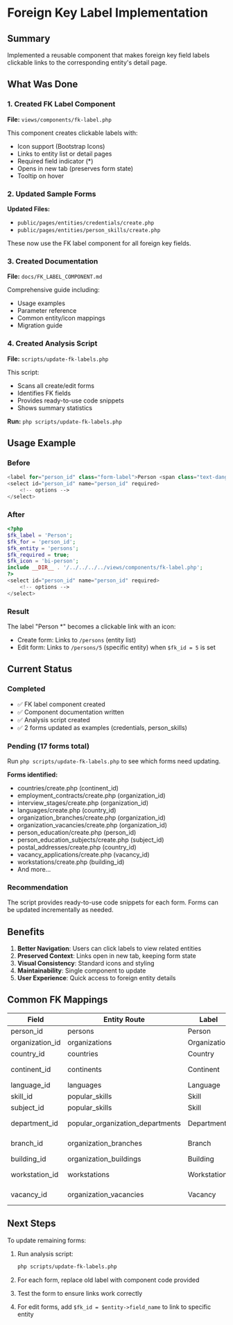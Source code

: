# Foreign Key Label Implementation

## Summary
Implemented a reusable component that makes foreign key field labels clickable links to the corresponding entity's detail page.

## What Was Done

### 1. Created FK Label Component
**File:** `views/components/fk-label.php`

This component creates clickable labels with:
- Icon support (Bootstrap Icons)
- Links to entity list or detail pages
- Required field indicator (*)
- Opens in new tab (preserves form state)
- Tooltip on hover

### 2. Updated Sample Forms
**Updated Files:**
- `public/pages/entities/credentials/create.php`
- `public/pages/entities/person_skills/create.php`

These now use the FK label component for all foreign key fields.

### 3. Created Documentation
**File:** `docs/FK_LABEL_COMPONENT.md`

Comprehensive guide including:
- Usage examples
- Parameter reference
- Common entity/icon mappings
- Migration guide

### 4. Created Analysis Script
**File:** `scripts/update-fk-labels.php`

This script:
- Scans all create/edit forms
- Identifies FK fields
- Provides ready-to-use code snippets
- Shows summary statistics

**Run:** `php scripts/update-fk-labels.php`

## Usage Example

### Before
```php
<label for="person_id" class="form-label">Person <span class="text-danger">*</span></label>
<select id="person_id" name="person_id" required>
    <!-- options -->
</select>
```

### After
```php
<?php
$fk_label = 'Person';
$fk_for = 'person_id';
$fk_entity = 'persons';
$fk_required = true;
$fk_icon = 'bi-person';
include __DIR__ . '/../../../../views/components/fk-label.php';
?>
<select id="person_id" name="person_id" required>
    <!-- options -->
</select>
```

### Result
The label "Person *" becomes a clickable link with an icon:
- Create form: Links to `/persons` (entity list)
- Edit form: Links to `/persons/5` (specific entity) when `$fk_id = 5` is set

## Current Status

### Completed
- ✅ FK label component created
- ✅ Component documentation written
- ✅ Analysis script created
- ✅ 2 forms updated as examples (credentials, person_skills)

### Pending (17 forms total)
Run `php scripts/update-fk-labels.php` to see which forms need updating.

**Forms identified:**
- countries/create.php (continent_id)
- employment_contracts/create.php (organization_id)
- interview_stages/create.php (organization_id)
- languages/create.php (country_id)
- organization_branches/create.php (organization_id)
- organization_vacancies/create.php (organization_id)
- person_education/create.php (person_id)
- person_education_subjects/create.php (subject_id)
- postal_addresses/create.php (country_id)
- vacancy_applications/create.php (vacancy_id)
- workstations/create.php (building_id)
- And more...

### Recommendation
The script provides ready-to-use code snippets for each form. Forms can be updated incrementally as needed.

## Benefits

1. **Better Navigation**: Users can click labels to view related entities
2. **Preserved Context**: Links open in new tab, keeping form state
3. **Visual Consistency**: Standard icons and styling
4. **Maintainability**: Single component to update
5. **User Experience**: Quick access to foreign entity details

## Common FK Mappings

| Field | Entity Route | Label | Icon |
|-------|-------------|-------|------|
| person_id | persons | Person | bi-person |
| organization_id | organizations | Organization | bi-building |
| country_id | countries | Country | bi-flag |
| continent_id | continents | Continent | bi-globe-americas |
| language_id | languages | Language | bi-translate |
| skill_id | popular_skills | Skill | bi-lightbulb |
| subject_id | popular_skills | Skill | bi-lightbulb |
| department_id | popular_organization_departments | Department | bi-diagram-2 |
| branch_id | organization_branches | Branch | bi-diagram-3 |
| building_id | organization_buildings | Building | bi-house |
| workstation_id | workstations | Workstation | bi-pc-display |
| vacancy_id | organization_vacancies | Vacancy | bi-megaphone |

## Next Steps

To update remaining forms:

1. Run analysis script:
   ```bash
   php scripts/update-fk-labels.php
   ```

2. For each form, replace old label with component code provided

3. Test the form to ensure links work correctly

4. For edit forms, add `$fk_id = $entity->field_name` to link to specific entity
